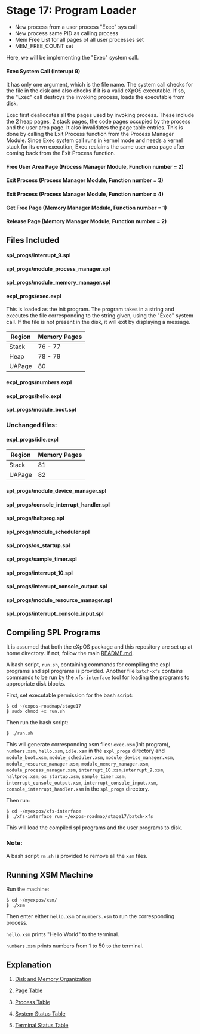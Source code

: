 # Stage 17: Program Loader

* New process from a user process "Exec" sys call
* New process same PID as calling process
* Mem Free List for all pages of all user processes set
* MEM_FREE_COUNT set


Here, we will be implementing the "Exec" system call.

#### Exec System Call (Interupt 9)

 It has only one argument, which is the file name. The system call checks for the file in the disk and also checks if it is a valid eXpOS executable. If so, the "Exec" call destroys the invoking process, loads the executable from disk.

 Exec first deallocates all the pages used by invoking process. These include the 2 heap pages, 2 stack pages, the code pages occupied by the process and the user area page. It also invalidates the page table entries. This is done by calling the Exit Process function from the Process Manager Module. Since Exec system call runs in kernel mode and needs a kernel stack for its own execution, Exec reclaims the same user area page after coming back from the Exit Process function.

#### Free User Area Page (Process Manager Module, Function number = 2)
#### Exit Process (Process Manager Module, Function number = 3)
#### Exit Process (Process Manager Module, Function number = 4)
#### Get Free Page (Memory Manager Module, Function number = 1)
#### Release Page (Memory Manager Module, Function number = 2)

## Files Included

#### spl_progs/interrupt_9.spl

#### spl_progs/module_process_manager.spl

#### spl_progs/module_memory_manager.spl

#### expl_progs/exec.expl

This is loaded as the init program. The program takes in a string and executes the file corresponding to the string given, using the "Exec" system call. If the file is not present in the disk, it will exit by displaying a message.

| Region | Memory Pages |
|---|---|
| Stack | 76 - 77 |
| Heap | 78 - 79 |
| UAPage | 80 |

#### expl_progs/numbers.expl

#### expl_progs/hello.expl

#### spl_progs/module_boot.spl

### Unchanged files:

#### expl_progs/idle.expl

| Region | Memory Pages |
|---|---|
| Stack | 81 |
| UAPage | 82 |

#### spl_progs/module_device_manager.spl

#### spl_progs/console_interrupt_handler.spl

#### spl_progs/haltprog.spl

#### spl_progs/module_scheduler.spl

#### spl_progs/os_startup.spl

#### spl_progs/sample_timer.spl

#### spl_progs/interrupt_10.spl

#### spl_progs/interrupt_console_output.spl

#### spl_progs/module_resource_manager.spl

#### spl_progs/interrupt_console_input.spl

## Compiling SPL Programs

It is assumed that both the eXpOS package and this repository are set up at home directory. If not, follow the main [README.md](/README.md).

A bash script, `run.sh`, containing commands for compiling the expl programs and spl programs is provided. Another file `batch-xfs` contains commands to be run by the `xfs-interface` tool for loading the programs to appropriate disk blocks.

First, set executable permission for the bash script:

```
$ cd ~/expos-roadmap/stage17
$ sudo chmod +x run.sh
```

Then run the bash script:

```
$ ./run.sh
```

This will generate corresponding xsm files: `exec.xsm`(init program), `numbers.xsm`, `hello.xsm`, `idle.xsm` in the `expl_progs` directory and `module_boot.xsm`, `module_scheduler.xsm`, `module_device_manager.xsm`, `module_resource_manager.xsm`, `module_memory_manager.xsm`, `module_process_manager.xsm`, `interrupt_10.xsm`,`interrupt_9.xsm`, `haltprog.xsm`, `os_startup.xsm`, `sample_timer.xsm`, `interrupt_console_output.xsm`, `interrupt_console_input.xsm`, `console_interrupt_handler.xsm` in the `spl_progs` directory.

Then run:

```
$ cd ~/myexpos/xfs-interface
$ ./xfs-interface run ~/expos-roadmap/stage17/batch-xfs
```

This will load the compiled spl programs and the user programs to disk.

### Note: 

A bash script `rm.sh` is provided to remove all the `xsm` files.

## Running XSM Machine

Run the machine:

```
$ cd ~/myexpos/xsm/
$ ./xsm
```

Then enter either `hello.xsm` or `numbers.xsm` to run the corresponding process.

`hello.xsm` prints "Hello World" to the terminal.

`numbers.xsm` prints numbers from 1 to 50 to the terminal.

## Explanation

1. [Disk and Memory Organization](https://exposnitc.github.io/os_implementation.html)

2. [Page Table](https://exposnitc.github.io/arch_spec-files/paging_hardware.html)

3. [Process Table](https://exposnitc.github.io/os_design-files/process_table.html)

4. [System Status Table](https://exposnitc.github.io/os_design-files/mem_ds.html#ss_table)

5. [Terminal Status Table](https://exposnitc.github.io/os_design-files/mem_ds.html#ts_table)